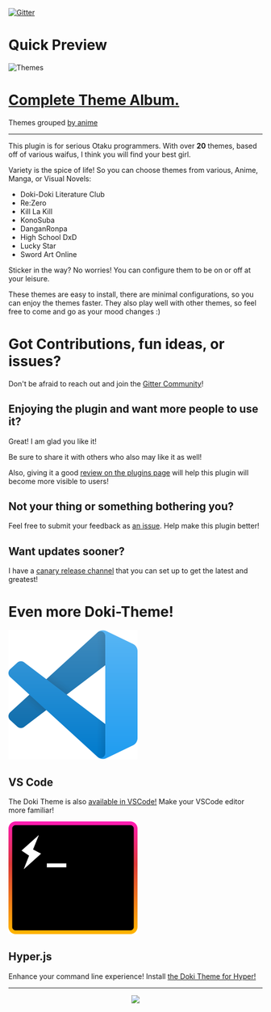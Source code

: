 [![Gitter](https://badges.gitter.im/doki-theme-jetbrains/community.svg)](https://gitter.im/doki-theme-jetbrains/community?utm_source=badge&utm_medium=badge&utm_campaign=pr-badge)

# Quick Preview

![Themes](assets/screenshots/flagship_themes.gif)

# [Complete Theme Album.](./albums/complete_theme_album.md)

Themes grouped [by anime](./albums/grouping.md)

---

This plugin is for serious Otaku programmers.
With over **20** themes, based off of various waifus,
I think you will find your best girl.

Variety is the spice of life! So you can choose themes from various, Anime, Manga, or Visual Novels:

- Doki-Doki Literature Club
- Re:Zero
- Kill La Kill
- KonoSuba
- DanganRonpa
- High School DxD
- Lucky Star
- Sword Art Online

Sticker in the way? No worries! You can configure them to be on or off at your leisure.

These themes are easy to install, there are minimal configurations, so you can enjoy the themes faster.
They also play well with other themes, so feel free to come and go as your mood changes :)

# Got Contributions, fun ideas, or issues?

Don't be afraid to reach out and join the [Gitter Community](https://gitter.im/doki-theme-jetbrains/community?utm_source=share-link&utm_medium=link&utm_campaign=share-link)!

## Enjoying the plugin and want more people to use it?

Great! I am glad you like it!

Be sure to share it with others who also may like it as well!

Also, giving it a good [review on the plugins page](https://plugins.jetbrains.com/plugin/10804-doki-doki-literature-club-theme) will help this plugin will become more visible to users!

## Not your thing or something bothering you?

Feel free to submit your feedback as [an issue](https://github.com/doki-theme/doki-theme-jetbrains/issues/new).
Help make this plugin better! 

## Want updates sooner?

I have a [canary release channel](https://github.com/doki-theme/jetbrains-plugin-repository) that you can set up to get the latest and greatest!


# Even more Doki-Theme!

![VS Code](./assets/vs_code_logo.png)
## VS Code

The Doki Theme is also [available in VSCode!](https://github.com/doki-theme/doki-theme-vscode)
Make your VSCode editor more familiar!

![Hyper.js Terminal](./assets/hyper_logo.png)
## Hyper.js

Enhance your command line experience! Install [the Doki Theme for Hyper!](https://github.com/doki-theme/doki-theme-hyper)

---

<div align="center">
    <img src="https://doki.assets.unthrottled.io/misc/logo.svg" ></img>
</div>


